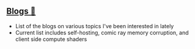 ## [Blogs 📓](/blogs)
* List of the blogs on various topics I've been interested in lately
* Current list includes self-hosting, comic ray memory corruption, and client side compute shaders